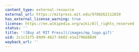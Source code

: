 ```yaml
---
content_type: external-resource
external_url: https://mitpress.mit.edu/9780262112659
has_external_license_warning: true
license: https://en.wikipedia.org/wiki/All_rights_reserved
status: ''
title: '![Buy at MIT Press](/images/mp_logo.gif)'
uid: 2c1c31f5-89d9-4627-b603-e1e2796688d9
wayback_url: ''
---
```


